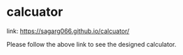 # calcuator

link: https://sagarg066.github.io/calcuator/

Please follow the above link to see the designed calculator.
